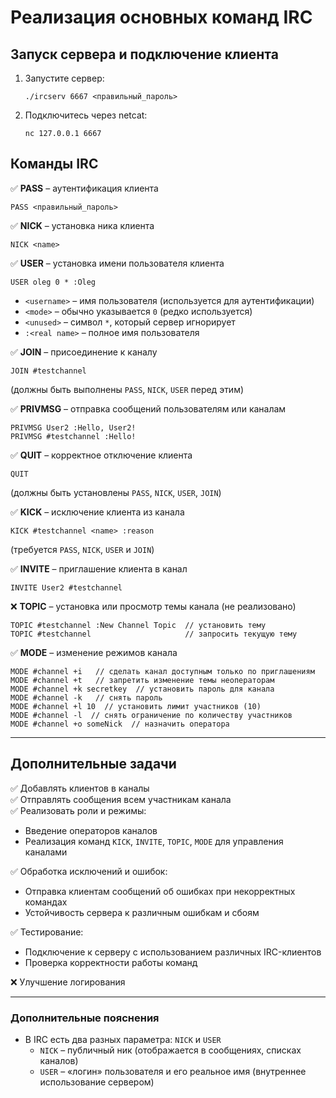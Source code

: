 
# **Реализация основных команд IRC**

## **Запуск сервера и подключение клиента**
1. Запустите сервер:  
   ```
   ./ircserv 6667 <правильный_пароль>
   ```
2. Подключитесь через netcat:  
   ```
   nc 127.0.0.1 6667
   ```

## **Команды IRC**

✅ **PASS** – аутентификация клиента  
   ```
   PASS <правильный_пароль>
   ```

✅ **NICK** – установка ника клиента  
   ```
   NICK <name>
   ```

✅ **USER** – установка имени пользователя клиента  
   ```
   USER oleg 0 * :Oleg
   ```
   - `<username>` – имя пользователя (используется для аутентификации)  
   - `<mode>` – обычно указывается `0` (редко используется)  
   - `<unused>` – символ `*`, который сервер игнорирует  
   - `:<real name>` – полное имя пользователя  

✅ **JOIN** – присоединение к каналу  
   ```
   JOIN #testchannel
   ```
   (должны быть выполнены `PASS`, `NICK`, `USER` перед этим)

✅ **PRIVMSG** – отправка сообщений пользователям или каналам  
   ```
   PRIVMSG User2 :Hello, User2!
   PRIVMSG #testchannel :Hello!
   ```

✅ **QUIT** – корректное отключение клиента  
   ```
   QUIT
   ```
   (должны быть установлены `PASS`, `NICK`, `USER`, `JOIN`)

✅ **KICK** – исключение клиента из канала  
   ```
   KICK #testchannel <name> :reason
   ```
   (требуется `PASS`, `NICK`, `USER` и `JOIN`)

✅ **INVITE** – приглашение клиента в канал  
   ```
   INVITE User2 #testchannel
   ```

❌ **TOPIC** – установка или просмотр темы канала (не реализовано)  
   ```
   TOPIC #testchannel :New Channel Topic  // установить тему
   TOPIC #testchannel                     // запросить текущую тему
   ```

✅ **MODE** – изменение режимов канала  
   ```
   MODE #channel +i   // сделать канал доступным только по приглашениям
   MODE #channel +t   // запретить изменение темы неоператорам
   MODE #channel +k secretkey  // установить пароль для канала
   MODE #channel -k   // снять пароль
   MODE #channel +l 10  // установить лимит участников (10)
   MODE #channel -l  // снять ограничение по количеству участников
   MODE #channel +o someNick  // назначить оператора
   ```

---

## **Дополнительные задачи**
✅ Добавлять клиентов в каналы  
✅ Отправлять сообщения всем участникам канала  
✅ Реализовать роли и режимы:  
   - Введение операторов каналов  
   - Реализация команд `KICK`, `INVITE`, `TOPIC`, `MODE` для управления каналами  

✅ Обработка исключений и ошибок:  
   - Отправка клиентам сообщений об ошибках при некорректных командах  
   - Устойчивость сервера к различным ошибкам и сбоям  

✅ Тестирование:  
   - Подключение к серверу с использованием различных IRC-клиентов  
   - Проверка корректности работы команд  

❌ Улучшение логирования  

---

### **Дополнительные пояснения**
- В IRC есть два разных параметра: `NICK` и `USER`  
  - `NICK` – публичный ник (отображается в сообщениях, списках каналов)  
  - `USER` – «логин» пользователя и его реальное имя (внутреннее использование сервером)  



